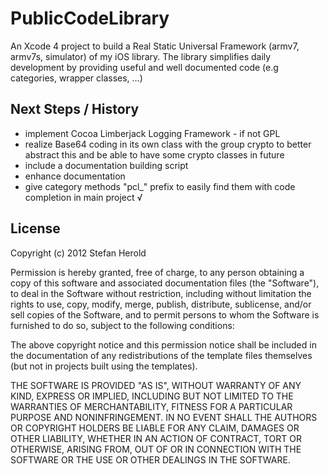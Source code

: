 PublicCodeLibrary
=================

An Xcode 4 project to build a Real Static Universal Framework (armv7, armv7s, simulator) of my iOS library. The library simplifies daily development by providing useful and well documented code (e.g categories, wrapper classes, ...)

Next Steps / History
--------------------

- implement Cocoa Limberjack Logging Framework - if not GPL
- realize Base64 coding in its own class with the group crypto to better abstract this  and be able to have some crypto classes in future
- include a documentation building script
- enhance documentation
- give category methods "pcl_" prefix to easily find them with code completion in main project √

License
-------

Copyright (c) 2012 Stefan Herold

Permission is hereby granted, free of charge, to any person obtaining a copy of this software and associated documentation files (the "Software"), to deal in the Software without restriction, including without limitation the rights to use, copy, modify, merge, publish, distribute, sublicense, and/or sell copies of the Software, and to permit persons to whom the Software is furnished to do so, subject to the following conditions:

The above copyright notice and this permission notice shall be included in the documentation of any redistributions of the template files themselves (but not in projects built using the templates).

THE SOFTWARE IS PROVIDED "AS IS", WITHOUT WARRANTY OF ANY KIND, EXPRESS OR IMPLIED, INCLUDING BUT NOT LIMITED TO THE WARRANTIES OF MERCHANTABILITY, FITNESS FOR A PARTICULAR PURPOSE AND NONINFRINGEMENT. IN NO EVENT SHALL THE AUTHORS OR COPYRIGHT HOLDERS BE LIABLE FOR ANY CLAIM, DAMAGES OR OTHER LIABILITY, WHETHER IN AN ACTION OF CONTRACT, TORT OR OTHERWISE, ARISING FROM, OUT OF OR IN CONNECTION WITH THE SOFTWARE OR THE USE OR OTHER DEALINGS IN THE SOFTWARE.